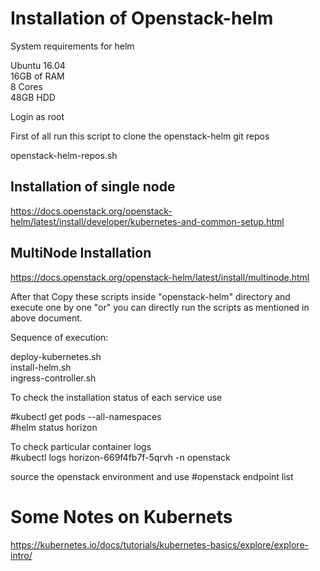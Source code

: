 # Installation of Openstack-helm

System requirements for helm

Ubuntu 16.04 <br/>
16GB of RAM <br/>
8 Cores <br/>
48GB HDD <br/>

Login as root 

First of all run this script to clone the openstack-helm git repos

openstack-helm-repos.sh  <br/>

## Installation of single node 
https://docs.openstack.org/openstack-helm/latest/install/developer/kubernetes-and-common-setup.html

## MultiNode Installation
https://docs.openstack.org/openstack-helm/latest/install/multinode.html


After that Copy these scripts inside "openstack-helm" directory and execute one by one "or" you can directly run the scripts as mentioned in above document.

Sequence of execution:

deploy-kubernetes.sh	 <br/>
install-helm.sh	  <br/>
ingress-controller.sh  <br/>

To check the installation status of each service use 

#kubectl get pods --all-namespaces  <br/>
#helm status horizon   <br/>

To check particular container logs <br/>
#kubectl logs  horizon-669f4fb7f-5qrvh -n openstack


source the openstack environment and use
#openstack endpoint list    

# Some Notes on Kubernets

https://kubernetes.io/docs/tutorials/kubernetes-basics/explore/explore-intro/




